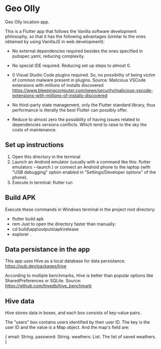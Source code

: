 # Geo Olly

Geo Olly location app.

This is a Flutter app that follows the Vanilla software development philosophy, so that it has the following advantages (similar to the ones obtained by using VanillaJS in web development):

- No external dependencies required besides the ones specified in pubspec.yaml, reducing complexity.

- No special IDE required. Reducing set up steps to almost 0.

- 0 Visual Studio Code plugins required. So, no possibility of being victim of common malware present in plugins. Source: Malicious VSCode extensions with millions of installs discovered
https://www.bleepingcomputer.com/news/security/malicious-vscode-extensions-with-millions-of-installs-discovered

- No third-party state management, only the Flutter standard library, thus performance is literally the best Flutter can possibly offer.

- Reduce to almost zero the possibility of having issues related to dependencies versions conflicts. Which tend to raise to the sky the costs of maintenance.


## Set up instructions

1. Open this directory in the terminal
2. Launch an Android emulator (usually with a command like this: flutter emulators --launch <my-emulator-name>) or connect an Android phone to the laptop (with "USB debugging" option enabled in "Settings/Developer options" of the phone).
3. Execute in terminal: flutter run


## Build APK

Execute these commands in Windows terminal in the project root directory:

- flutter build apk
- rem Just to open the directory faster than manually:
- cd build\app\outputs\apk\release
- explorer .


## Data persistance in the app

This app uses Hive as a local database for data persistance.
https://pub.dev/packages/hive

According to multiple benchmarks, Hive is better than popular options like SharedPreferences or SQLite. Source:
https://github.com/hivedb/hive_benchmark


## Hive data

Hive stores data in boxes, and each box consists of key-value pairs.

The "users" box contains users identified by their user ID. The key is the user ID and the value is a Map object. And the map's field are:

{
  email: String.
  password: String.
  weathers: List<Map>. The list of saved weathers.
}